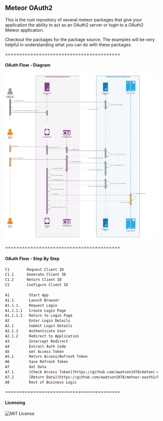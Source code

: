 ## Meteor OAuth2

This is the root repository of several meteor packages that give your application the ability to act as an OAuth2 server or login to a OAuth2 Meteor application.

Checkout the packages for the package source. The examples will be very helpful in understanding what you can do with these packages.

=========================================
#### OAuth Flow - Diagram

![OAuthWebSequenceWithConfig](https://raw.githubusercontent.com/awatson1978/meteor-oauth2/readme-updates/documentation/OAuthWebSequenceWithConfig.png)

=========================================
#### OAuth Flow - Step By Step


````bash
C1        Request Client ID               
C1.1      Generate Client ID             
C1.2      Return Client ID               
C2        Configure Client ID               

A1         Start App                     
A1.1       Launch Browser                
A1.1.1.    Request Login                 
A1.1.1.1   Create Login Page             
A1.1.1.2   Return to Login Page          
A2         Enter Login Details           
A2.1       Submit Login Details          
A2.1.1     Authenticate User             
A2.1.2     Redirect to Application       
A3         Intercept Redirect            
A4         Extract Auth Code             
A5         Get Access Token              
A5.1       Return Access/Refresh Token   
A6         Save Refresh Token            
A7         Get Data                      
A7.1       [Check Access Token](https://github.com/awatson1978/meteor-oauth2/blob/readme-updates/examples/resourceServer/server/rest.js)            
A7.2       [Return Data](https://github.com/awatson1978/meteor-oauth2/blob/readme-updates/examples/resourceServer/server/rest.js)                   
A8         Rest of Business Logic        
````


=========================================
#### Licensing  

![MIT License](https://img.shields.io/badge/license-MIT-blue.svg)
